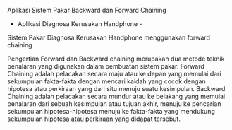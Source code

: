 Aplikasi Sistem Pakar Backward dan Forward Chaining
- Aplikasi Diagnosa Kerusakan Handphone -

Sistem Pakar Diagnosa Kerusakan Handphone menggunakan forward chaining

Pengertian
Forward dan Backward chaining merupakan dua metode teknik penalaran yang digunakan dalam pembuatan sistem pakar.
Forward Chaining adalah pelacakan secara maju atau ke depan yang memulai dari sekumpulan fakta-fakta dengan mencari kaidah yang cocok dengan hipotesa atau perkiraan
yang dari situ menuju suatu kesimpulan.
Backward Chaining adalah pelacakan secara mundur atau ke belakang yang memulai penalaran dari sebuah kesimpulan atau tujuan akhir, menuju ke pencarian sekumpulan
hipotesa-hipotesa menuju ke fakta-fakta yang mendukung sekumpulan hipotesa atau perkiraan yang didapat tersebut.
